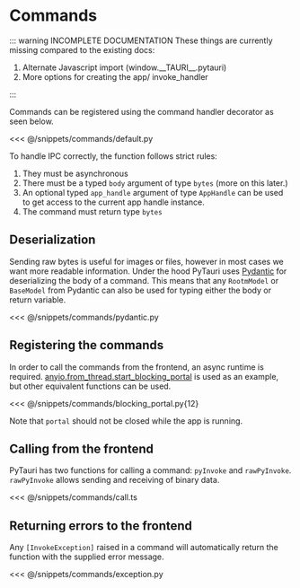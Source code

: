 # Commands

::: warning INCOMPLETE DOCUMENTATION
These things are currently missing compared to the existing docs:

1. Alternate Javascript import (window.\_\_TAURI__.pytauri)
2. More options for creating the app/ invoke_handler

:::

Commands can be registered using the command handler decorator as seen below.

<<< @/snippets/commands/default.py

To handle IPC correctly, the function follows strict rules:

1. They must be asynchronous
2. There must be a typed `body` argument of type `bytes` (more on this later.)
3. An optional typed `app_handle` argument of type `AppHandle` can be used to get access to the current app handle
   instance.
4. The command must return type `bytes`

## Deserialization

Sending raw bytes is useful for images or files, however in most cases we want more readable information.
Under the hood PyTauri uses [Pydantic](https://docs.pydantic.dev/latest/) for deserializing the body of a command.
This means that any `RootmModel` or `BaseModel` from Pydantic can also be used for typing either the body or return
variable.

<<< @/snippets/commands/pydantic.py

## Registering the commands

In order to call the commands from the frontend, an async runtime is required.
[anyio.from_thread.start_blocking_portal](https://anyio.readthedocs.io/en/stable/api.html#anyio.from_thread.start_blocking_portal)
is
used as an example, but other equivalent functions can be used.

<<< @/snippets/commands/blocking_portal.py{12}

Note that `portal` should not be closed while the app is running.

## Calling from the frontend

PyTauri has two functions for calling a command: `pyInvoke` and `rawPyInvoke`.
`rawPyInvoke` allows sending and receiving of binary data.

<<< @/snippets/commands/call.ts

## Returning errors to the frontend

Any `[InvokeException]` raised in a command will automatically return the function with the supplied error message.

<<< @/snippets/commands/exception.py
